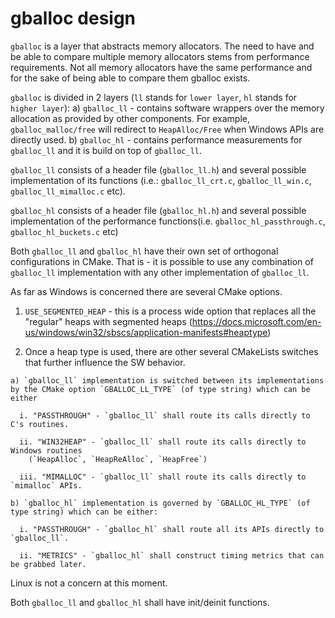 gballoc design
=====

`gballoc` is a layer that abstracts memory allocators. The need to have and be able to compare multiple memory allocators stems from performance requirements. Not all memory allocators have the same performance and for the sake of being able to compare them gballoc exists.

`gballoc` is divided in 2 layers (`ll` stands for `lower layer`, `hl` stands for `higher layer`):
a) `gballoc_ll` - contains software wrappers over the memory allocation as provided by other components. For example, `gballoc_malloc/free` will redirect to `HeapAlloc/Free` when Windows APIs are directly used.
b) `gballoc_hl` - contains performance measurements for `gballoc_ll` and it is build on top of `gballoc_ll`.


`gballoc_ll` consists of a header file (`gballoc_ll.h`) and several possible implementation of its functions (i.e.: `gballoc_ll_crt.c`, `gballoc_ll_win.c`, `gballoc_ll_mimalloc.c` etc).

`gballoc_hl` consists of a header file (`gballoc_hl.h`) and several possible implementation of the performance functions(i.e. `gballoc_hl_passthrough.c`, `gballoc_hl_buckets.c` etc)

Both `gballoc_ll` and `gballoc_hl` have their own set of orthogonal configurations in CMake. That is - it is possible to use any combination of `gballoc_ll` implementation with any other implementation of `gballoc_ll`. 

As far as Windows is concerned there are several CMake options.

  1. `USE_SEGMENTED_HEAP` - this is a process wide option that replaces all the "regular" heaps with segmented heaps (https://docs.microsoft.com/en-us/windows/win32/sbscs/application-manifests#heaptype)

  2. Once a heap type is used, there are other several CMakeLists switches that further influence the SW behavior.

    a) `gballoc_ll` implementation is switched between its implementations by the CMake option `GBALLOC_LL_TYPE` (of type string) which can be either

      i. "PASSTHROUGH" - `gballoc_ll` shall route its calls directly to C's routines.

      ii. "WIN32HEAP" - `gballoc_ll` shall route its calls directly to Windows routines 
        (`HeapAlloc`, `HeapReAlloc`, `HeapFree`)

      iii. "MIMALLOC" - `gballoc_ll` shall route its calls directly to `mimalloc` APIs.

    b) `gballoc_hl` implementation is governed by `GBALLOC_HL_TYPE` (of type string) which can be either:

      i. "PASSTHROUGH" - `gballoc_hl` shall route all its APIs directly to `gballoc_ll`.

      ii. "METRICS" - `gballoc_hl` shall construct timing metrics that can be grabbed later.

Linux is not a concern at this moment.

Both `gballoc_ll` and `gballoc_hl` shall have init/deinit functions.
